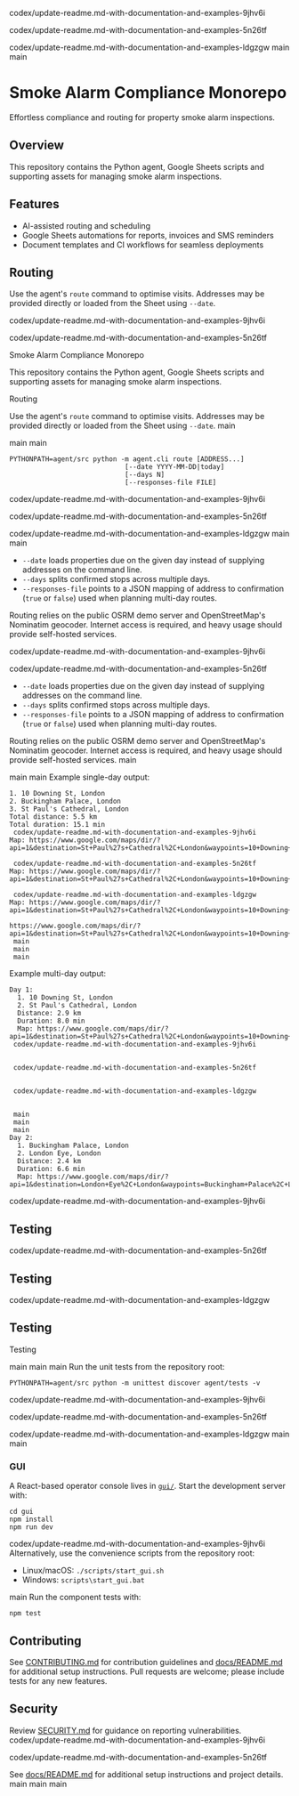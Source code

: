  codex/update-readme.md-with-documentation-and-examples-9jhv6i

 codex/update-readme.md-with-documentation-and-examples-5n26tf

 codex/update-readme.md-with-documentation-and-examples-ldgzgw
 main
 main
# Smoke Alarm Compliance Monorepo

Effortless compliance and routing for property smoke alarm inspections.

## Overview

This repository contains the Python agent, Google Sheets scripts and supporting assets for managing smoke alarm inspections.

## Features

- AI-assisted routing and scheduling
- Google Sheets automations for reports, invoices and SMS reminders
- Document templates and CI workflows for seamless deployments

## Routing
Use the agent's `route` command to optimise visits. Addresses may be provided directly or loaded from the Sheet using `--date`.

 codex/update-readme.md-with-documentation-and-examples-9jhv6i

 codex/update-readme.md-with-documentation-and-examples-5n26tf

Smoke Alarm Compliance Monorepo


This repository contains the Python agent, Google Sheets scripts and supporting
assets for managing smoke alarm inspections.

Routing

Use the agent's ``route`` command to optimise visits. Addresses may be
provided directly or loaded from the Sheet using ``--date``.
 main

 main
 main
```
PYTHONPATH=agent/src python -m agent.cli route [ADDRESS...]
                             [--date YYYY-MM-DD|today]
                             [--days N]
                             [--responses-file FILE]
```

 codex/update-readme.md-with-documentation-and-examples-9jhv6i

 codex/update-readme.md-with-documentation-and-examples-5n26tf

 codex/update-readme.md-with-documentation-and-examples-ldgzgw
 main
 main
- `--date` loads properties due on the given day instead of supplying addresses on the command line.
- `--days` splits confirmed stops across multiple days.
- `--responses-file` points to a JSON mapping of address to confirmation (`true` or `false`) used when planning multi-day routes.

Routing relies on the public OSRM demo server and OpenStreetMap's Nominatim geocoder. Internet access is required, and heavy usage should provide self-hosted services.

 codex/update-readme.md-with-documentation-and-examples-9jhv6i

 codex/update-readme.md-with-documentation-and-examples-5n26tf

- ``--date`` loads properties due on the given day instead of supplying
  addresses on the command line.
- ``--days`` splits confirmed stops across multiple days.
- ``--responses-file`` points to a JSON mapping of address to
  confirmation (``true`` or ``false``) used when planning multi-day
  routes.

Routing relies on the public OSRM demo server and OpenStreetMap's
Nominatim geocoder. Internet access is required, and heavy usage should
provide self-hosted services.
 main

 main
 main
Example single-day output:

```
1. 10 Downing St, London
2. Buckingham Palace, London
3. St Paul's Cathedral, London
Total distance: 5.5 km
Total duration: 15.1 min
 codex/update-readme.md-with-documentation-and-examples-9jhv6i
Map: https://www.google.com/maps/dir/?api=1&destination=St+Paul%27s+Cathedral%2C+London&waypoints=10+Downing+St%2C+London%7CBuckingham+Palace%2C+London

 codex/update-readme.md-with-documentation-and-examples-5n26tf
Map: https://www.google.com/maps/dir/?api=1&destination=St+Paul%27s+Cathedral%2C+London&waypoints=10+Downing+St%2C+London%7CBuckingham+Palace%2C+London

 codex/update-readme.md-with-documentation-and-examples-ldgzgw
Map: https://www.google.com/maps/dir/?api=1&destination=St+Paul%27s+Cathedral%2C+London&waypoints=10+Downing+St%2C+London%7CBuckingham+Palace%2C+London

https://www.google.com/maps/dir/?api=1&destination=St+Paul%27s+Cathedral%2C+London&waypoints=10+Downing+St%2C+London%7CBuckingham+Palace%2C+London
 main
 main
 main
```

Example multi-day output:

```
Day 1:
  1. 10 Downing St, London
  2. St Paul's Cathedral, London
  Distance: 2.9 km
  Duration: 8.0 min
  Map: https://www.google.com/maps/dir/?api=1&destination=St+Paul%27s+Cathedral%2C+London&waypoints=10+Downing+St%2C+London
 codex/update-readme.md-with-documentation-and-examples-9jhv6i


 codex/update-readme.md-with-documentation-and-examples-5n26tf


 codex/update-readme.md-with-documentation-and-examples-ldgzgw


 main
 main
 main
Day 2:
  1. Buckingham Palace, London
  2. London Eye, London
  Distance: 2.4 km
  Duration: 6.6 min
  Map: https://www.google.com/maps/dir/?api=1&destination=London+Eye%2C+London&waypoints=Buckingham+Palace%2C+London
```

 codex/update-readme.md-with-documentation-and-examples-9jhv6i
## Testing

 codex/update-readme.md-with-documentation-and-examples-5n26tf
## Testing

 codex/update-readme.md-with-documentation-and-examples-ldgzgw
## Testing

Testing

 main
 main
 main
Run the unit tests from the repository root:

```
PYTHONPATH=agent/src python -m unittest discover agent/tests -v
```

 codex/update-readme.md-with-documentation-and-examples-9jhv6i

 codex/update-readme.md-with-documentation-and-examples-5n26tf

 codex/update-readme.md-with-documentation-and-examples-ldgzgw
 main
 main
### GUI

A React-based operator console lives in [`gui/`](gui). Start the development server with:

```
cd gui
npm install
npm run dev
```

 codex/update-readme.md-with-documentation-and-examples-9jhv6i
Alternatively, use the convenience scripts from the repository root:

- Linux/macOS: `./scripts/start_gui.sh`
- Windows: `scripts\start_gui.bat`


 main
Run the component tests with:

```
npm test
```

## Contributing

See [CONTRIBUTING.md](CONTRIBUTING.md) for contribution guidelines and [docs/README.md](docs/README.md) for additional setup instructions.
Pull requests are welcome; please include tests for any new features.

## Security

Review [SECURITY.md](SECURITY.md) for guidance on reporting vulnerabilities.
 codex/update-readme.md-with-documentation-and-examples-9jhv6i

 codex/update-readme.md-with-documentation-and-examples-5n26tf


See [docs/README.md](docs/README.md) for additional setup instructions and
project details.
 main
 main
 main
